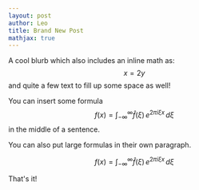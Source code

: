 ```yaml
---
layout: post
author: Leo
title: Brand New Post
mathjax: true
---
```


A cool blurb which also includes an inline math as: $$ x=2y $$ and
quite a few text to fill up some space as well!

You can insert some formula $$f(x) = \int_{-\infty}^\infty \hat f(\xi)\,e^{2 \pi i \xi x} \,d\xi$$ in the middle of a sentence.

You can also put large formulas in their own paragraph.

$$f(x) = \int_{-\infty}^\infty \hat f(\xi)\,e^{2 \pi i \xi x} \,d\xi$$

That's it!
